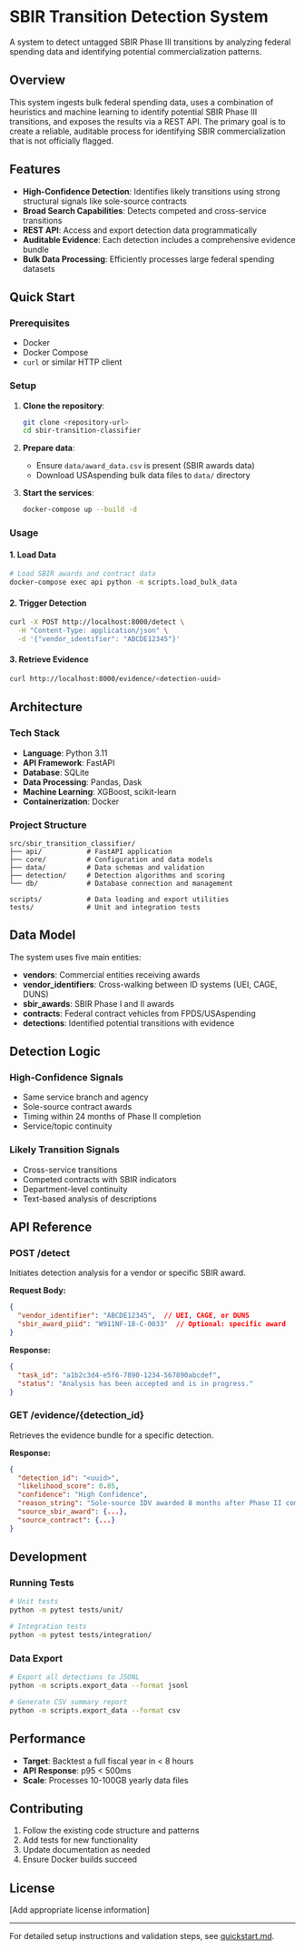 # SBIR Transition Detection System

A system to detect untagged SBIR Phase III transitions by analyzing federal spending data and identifying potential commercialization patterns.

## Overview

This system ingests bulk federal spending data, uses a combination of heuristics and machine learning to identify potential SBIR Phase III transitions, and exposes the results via a REST API. The primary goal is to create a reliable, auditable process for identifying SBIR commercialization that is not officially flagged.

## Features

- **High-Confidence Detection**: Identifies likely transitions using strong structural signals like sole-source contracts
- **Broad Search Capabilities**: Detects competed and cross-service transitions
- **REST API**: Access and export detection data programmatically
- **Auditable Evidence**: Each detection includes a comprehensive evidence bundle
- **Bulk Data Processing**: Efficiently processes large federal spending datasets

## Quick Start

### Prerequisites

- Docker
- Docker Compose
- `curl` or similar HTTP client

### Setup

1. **Clone the repository**:
   ```bash
   git clone <repository-url>
   cd sbir-transition-classifier
   ```

2. **Prepare data**:
   - Ensure `data/award_data.csv` is present (SBIR awards data)
   - Download USAspending bulk data files to `data/` directory

3. **Start the services**:
   ```bash
   docker-compose up --build -d
   ```

### Usage

#### 1. Load Data
```bash
# Load SBIR awards and contract data
docker-compose exec api python -m scripts.load_bulk_data
```

#### 2. Trigger Detection
```bash
curl -X POST http://localhost:8000/detect \
  -H "Content-Type: application/json" \
  -d '{"vendor_identifier": "ABCDE12345"}'
```

#### 3. Retrieve Evidence
```bash
curl http://localhost:8000/evidence/<detection-uuid>
```

## Architecture

### Tech Stack
- **Language**: Python 3.11
- **API Framework**: FastAPI
- **Database**: SQLite
- **Data Processing**: Pandas, Dask
- **Machine Learning**: XGBoost, scikit-learn
- **Containerization**: Docker

### Project Structure
```
src/sbir_transition_classifier/
├── api/           # FastAPI application
├── core/          # Configuration and data models
├── data/          # Data schemas and validation
├── detection/     # Detection algorithms and scoring
└── db/            # Database connection and management

scripts/           # Data loading and export utilities
tests/             # Unit and integration tests
```

## Data Model

The system uses five main entities:
- **vendors**: Commercial entities receiving awards
- **vendor_identifiers**: Cross-walking between ID systems (UEI, CAGE, DUNS)
- **sbir_awards**: SBIR Phase I and II awards
- **contracts**: Federal contract vehicles from FPDS/USAspending
- **detections**: Identified potential transitions with evidence

## Detection Logic

### High-Confidence Signals
- Same service branch and agency
- Sole-source contract awards
- Timing within 24 months of Phase II completion
- Service/topic continuity

### Likely Transition Signals
- Cross-service transitions
- Competed contracts with SBIR indicators
- Department-level continuity
- Text-based analysis of descriptions

## API Reference

### POST /detect
Initiates detection analysis for a vendor or specific SBIR award.

**Request Body:**
```json
{
  "vendor_identifier": "ABCDE12345",  // UEI, CAGE, or DUNS
  "sbir_award_piid": "W911NF-18-C-0033"  // Optional: specific award
}
```

**Response:**
```json
{
  "task_id": "a1b2c3d4-e5f6-7890-1234-567890abcdef",
  "status": "Analysis has been accepted and is in progress."
}
```

### GET /evidence/{detection_id}
Retrieves the evidence bundle for a specific detection.

**Response:**
```json
{
  "detection_id": "<uuid>",
  "likelihood_score": 0.85,
  "confidence": "High Confidence",
  "reason_string": "Sole-source IDV awarded 8 months after Phase II completion by the same agency.",
  "source_sbir_award": {...},
  "source_contract": {...}
}
```

## Development

### Running Tests
```bash
# Unit tests
python -m pytest tests/unit/

# Integration tests
python -m pytest tests/integration/
```

### Data Export
```bash
# Export all detections to JSONL
python -m scripts.export_data --format jsonl

# Generate CSV summary report
python -m scripts.export_data --format csv
```

## Performance

- **Target**: Backtest a full fiscal year in < 8 hours
- **API Response**: p95 < 500ms
- **Scale**: Processes 10-100GB yearly data files

## Contributing

1. Follow the existing code structure and patterns
2. Add tests for new functionality
3. Update documentation as needed
4. Ensure Docker builds succeed

## License

[Add appropriate license information]

---

For detailed setup instructions and validation steps, see [quickstart.md](specs/001-prompt-detect-untagged/quickstart.md).
